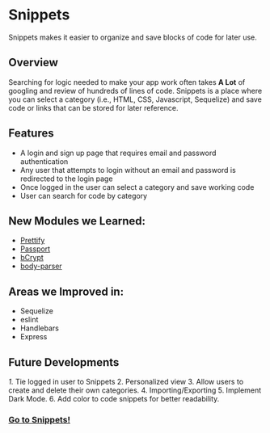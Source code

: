 # Snippets
Snippets makes it easier to organize and save blocks of code for later use.


## Overview
Searching for logic needed to make your app work often takes __A Lot__ of googling and review of hundreds of lines of code. Snippets is a place where you can select a category (i.e., HTML, CSS, Javascript, Sequelize) and save code or links that can be stored for later reference.


## Features
* A login and sign up page that requires email and password authentication
* Any user that attempts to login without an email and password is redirected to the login page
* Once logged in the user can select a category and save working code
* User can search for code by category

## New Modules we Learned:
* [Prettify](https://www.npmjs.com/package/prettify)
* [Passport](https://www.npmjs.com/package/passport)
* [bCrypt](https://www.npmjs.com/package/bcrypt)
* [body-parser](https://www.npmjs.com/package/body-parser)

## Areas we Improved in:
* Sequelize
* eslint
* Handlebars
* Express

## Future Developments
_1._ Tie logged in user to Snippets
2. Personalized view
3. Allow users to create and delete their own categories.
4. Importing/Exporting
5. Implement Dark Mode.
6. Add color to code snippets for better readability.



### [Go to Snippets!](https://morning-harbor-79094.herokuapp.com/)

